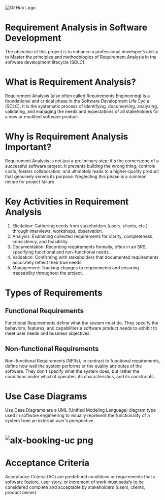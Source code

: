 ![GitHub Logo](alx-booking-uc.png)
# Requirement Analysis in Software Development

The objective of this project is to enhance a professional developer’s ability to Master the 
principles and methodologies of Requirement Analysis in the software development lifecycle (SDLC).

# What is Requirement Analysis?

Requirement Analysis (also often called Requirements Engineering) is a foundational and critical phase in the Software Development Life Cycle (SDLC). It is the systematic process of identifying, documenting, analyzing, validating, and managing the needs and expectations of all stakeholders for a new or modified software product.

# Why is Requirement Analysis Important?

Requirement Analysis is not just a preliminary step; it's the cornerstone of a successful software project. It prevents building the wrong thing, controls costs, fosters collaboration, and ultimately leads to a higher-quality product that genuinely serves its purpose. Neglecting this phase is a common recipe for project 
failure

# Key Activities in Requirement Analysis

1. Elicitation: Gathering needs from stakeholders (users, clients, etc.) through interviews, workshops, observation.
2. Analysis: Examining collected requirements for clarity, completeness, consistency, and feasibility.
3. Documentation: Recording requirements formally, often in an SRS, specifying functional and non-functional needs.
4. Validation: Confirming with stakeholders that documented requirements accurately reflect their true needs.
5. Management: Tracking changes to requirements and ensuring traceability throughout the project.

# Types of Requirements
## Functional Requirements
Functional Requirements define what the system must do. They specify the behaviors, features, and capabilities a software product needs to exhibit to meet user needs and business objectives.
## Non-functional Requirements
Non-functional Requirements (NFRs), in contrast to functional requirements, define how well the system performs or the quality attributes of the software. They don't specify what the system does, but rather the conditions under which it operates, its characteristics, and its constraints.

# Use Case Diagrams
Use Case Diagrams are a UML (Unified Modeling Language) diagram type used in software engineering to visually represent the functionality of a system from an external user's perspective.
# ![alx-booking-uc png](https://github.com/user-attachments/assets/b4d759c7-31de-4b82-acdf-a6f6bb53a7fb)

# Acceptance Criteria
Acceptance Criteria (AC) are predefined conditions or requirements that a software feature, user story, or increment of work must satisfy to be considered complete and acceptable by stakeholders (users, clients, product owner)


